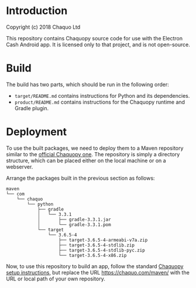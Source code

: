 # Introduction

Copyright (c) 2018 Chaquo Ltd

This repository contains Chaquopy source code for use with the Electron Cash Android app. It is
licensed only to that project, and is not open-source.


# Build

The build has two parts, which should be run in the following order:

* `target/README.md` contains instructions for Python and its dependencies.
* `product/README.md` contains instructions for the Chaquopy runtime and Gradle plugin.


# Deployment

To use the built packages, we need to deploy them to a Maven repository similar to the
[official Chaquopy one](https://chaquo.com/maven/). The repository is simply a directory
structure, which can be placed either on the local machine or on a webserver.

Arrange the packages built in the previous section as follows:

    maven
    └── com
        └── chaquo
            └── python
                ├── gradle
                │   └── 3.3.1
                │       ├── gradle-3.3.1.jar
                │       └── gradle-3.3.1.pom
                └── target
                    └── 3.6.5-4
                        ├── target-3.6.5-4-armeabi-v7a.zip
                        ├── target-3.6.5-4-stdlib.zip
                        ├── target-3.6.5-4-stdlib-pyc.zip
                        └── target-3.6.5-4-x86.zip

Now, to use this repository to build an app, follow the standard [Chaquopy setup
instructions](https://chaquo.com/chaquopy/doc/current/android.html#basic-setup), but replace
the URL https://chaquo.com/maven/ with the URL or local path of your own repository.

